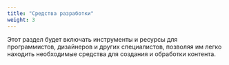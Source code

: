 ```yaml
---
title: "Средства разработки"
weight: 3
---
```

Этот раздел будет включать инструменты и ресурсы для программистов, дизайнеров и других специалистов, позволяя им легко находить необходимые средства для создания и обработки контента.